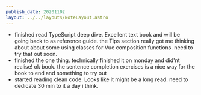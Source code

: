 ```yaml
---
publish_date: 20201102
layout: ../../layouts/NoteLayout.astro
---
```

- finished read TypeScript deep dive. Excellent text book and will be going back to as reference guide. the Tips section really got me thinking about about some using classes for Vue composition functions. need to try that out soon.
- finished the one thing. technically finished it on monday and did'nt realise! ok book. the sentence completion exercises is a nice way for the book to end and something to try out
- started reading clean code. Looks like it might be a long read. need to dedicate 30 min to it a day i think.
